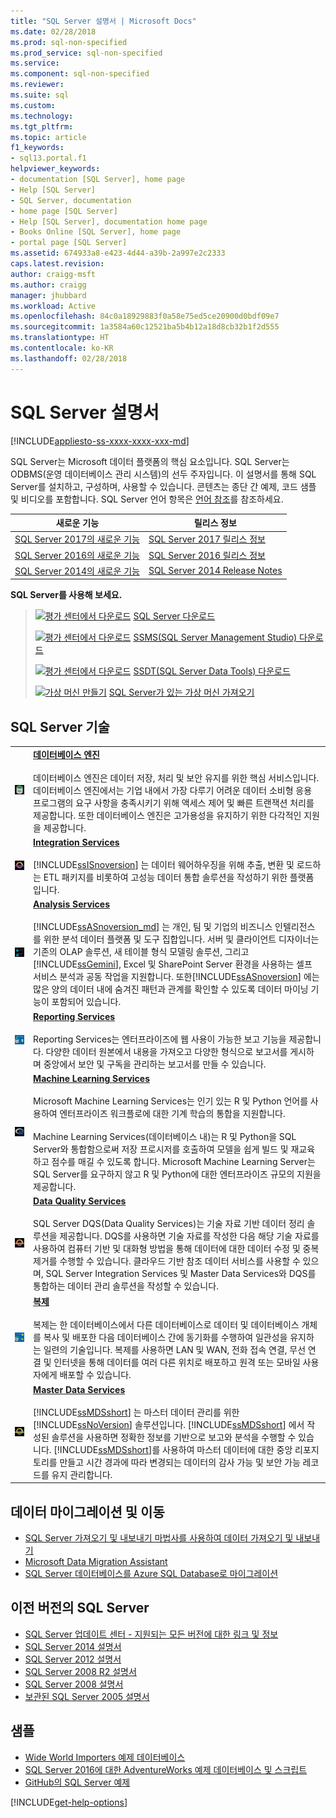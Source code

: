```yaml
---
title: "SQL Server 설명서 | Microsoft Docs"
ms.date: 02/28/2018
ms.prod: sql-non-specified
ms.prod_service: sql-non-specified
ms.service: 
ms.component: sql-non-specified
ms.reviewer: 
ms.suite: sql
ms.custom: 
ms.technology: 
ms.tgt_pltfrm: 
ms.topic: article
f1_keywords:
- sql13.portal.f1
helpviewer_keywords:
- documentation [SQL Server], home page
- Help [SQL Server]
- SQL Server, documentation
- home page [SQL Server]
- Help [SQL Server], documentation home page
- Books Online [SQL Server], home page
- portal page [SQL Server]
ms.assetid: 674933a8-e423-4d44-a39b-2a997e2c2333
caps.latest.revision: 
author: craigg-msft
ms.author: craigg
manager: jhubbard
ms.workload: Active
ms.openlocfilehash: 84c0a18929883f0a58e75ed5ce20900d0bdf09e7
ms.sourcegitcommit: 1a3584a60c12521ba5b4b12a18d8cb32b1f2d555
ms.translationtype: HT
ms.contentlocale: ko-KR
ms.lasthandoff: 02/28/2018
---
```

# <a name="sql-server-documentation"></a>SQL Server 설명서
[!INCLUDE[appliesto-ss-xxxx-xxxx-xxx-md](../includes/appliesto-ss-xxxx-xxxx-xxx-md.md)]

SQL Server는 Microsoft 데이터 플랫폼의 핵심 요소입니다. SQL Server는 ODBMS(운영 데이터베이스 관리 시스템)의 선두 주자입니다. 이 설명서를 통해 SQL Server를 설치하고, 구성하며, 사용할 수 있습니다. 콘텐츠는 종단 간 예제, 코드 샘플 및 비디오를 포함합니다. SQL Server 언어 항목은 [언어 참조](../t-sql/language-reference.md)를 참조하세요.

|새로운 기능  | 릴리스 정보  |
|---------|---------|
|[SQL Server 2017의 새로운 기능](../sql-server/what-s-new-in-sql-server-2017.md)     | [SQL Server 2017 릴리스 정보](../sql-server/sql-server-2017-release-notes.md)        |
|[SQL Server 2016의 새로운 기능](../sql-server/what-s-new-in-sql-server-2016.md)     | [SQL Server 2016 릴리스 정보](../sql-server/sql-server-2016-release-notes.md)        |
|[SQL Server 2014의 새로운 기능](https://msdn.microsoft.com/library/bb500435(v=sql.120).aspx)     | [SQL Server 2014 Release Notes](../sql-server/sql-server-2014-release-notes.md)        |


**SQL Server를 사용해 보세요.**
> [![평가 센터에서 다운로드](../includes/media/download2.png)](http://go.microsoft.com/fwlink/?LinkID=829477) [SQL Server 다운로드](http://go.microsoft.com/fwlink/?LinkID=829477)
>
> [![평가 센터에서 다운로드](../includes/media/download2.png)](../ssms/download-sql-server-management-studio-ssms.md) [SSMS(SQL Server Management Studio) 다운로드](../ssms/download-sql-server-management-studio-ssms.md)
>
> [![평가 센터에서 다운로드](../includes/media/download2.png)](../ssdt/download-sql-server-data-tools-ssdt.md) [SSDT(SQL Server Data Tools) 다운로드](../ssdt/download-sql-server-data-tools-ssdt.md)
>
> [![가상 머신 만들기](../includes/media/azure-vm.png)](https://azure.microsoft.com/services/virtual-machines/sql-server/?wt.mc_id=sqL16_vm) [SQL Server가 있는 가상 머신 가져오기](https://azure.microsoft.com/services/virtual-machines/sql-server/?wt.mc_id=sqL16_vm)

## <a name="sql-server-technologies"></a>SQL Server 기술


|||
|-|-|    
|![SQL 데이터베이스 엔진](../sql-server/media/sql-database-engine.png "SQL 데이터베이스 엔진")|**[데이터베이스 엔진](../database-engine/sql-server-database-engine-overview.md)**<br /><br /> 데이터베이스 엔진은 데이터 저장, 처리 및 보안 유지를 위한 핵심 서비스입니다. 데이터베이스 엔진에서는 기업 내에서 가장 다루기 어려운 데이터 소비형 응용 프로그램의 요구 사항을 충족시키기 위해 액세스 제어 및 빠른 트랜잭션 처리를 제공합니다. 또한 데이터베이스 엔진은 고가용성을 유지하기 위한 다각적인 지원을 제공합니다.|
|![Integration Services](../sql-server/media/integration-services.png "Integration Services")|**[Integration Services](../integration-services/sql-server-integration-services.md)**<br /><br /> [!INCLUDE[ssISnoversion](../includes/ssisnoversion-md.md)] 는 데이터 웨어하우징을 위해 추출, 변환 및 로드하는 ETL 패키지를 비롯하여 고성능 데이터 통합 솔루션을 작성하기 위한 플랫폼입니다.|    
|![Analysis Services](../sql-server/media/analysis-services.png "Analysis Services")|**[Analysis Services](../analysis-services/analysis-services.md)**<br /><br /> [!INCLUDE[ssASnoversion_md](../includes/ssasnoversion-md.md)] 는 개인, 팀 및 기업의 비즈니스 인텔리전스를 위한 분석 데이터 플랫폼 및 도구 집합입니다. 서버 및 클라이언트 디자이너는 기존의 OLAP 솔루션, 새 테이블 형식 모델링 솔루션, 그리고 [!INCLUDE[ssGemini](../includes/ssgemini-md.md)], Excel 및 SharePoint Server 환경을 사용하는 셀프 서비스 분석과 공동 작업을 지원합니다. 또한[!INCLUDE[ssASnoversion](../includes/ssasnoversion-md.md)] 에는 많은 양의 데이터 내에 숨겨진 패턴과 관계를 확인할 수 있도록 데이터 마이닝 기능이 포함되어 있습니다.|    
|![Reporting Services](../sql-server/media/reporting-services.png "Reporting Services")|**[Reporting Services](../reporting-services/create-deploy-and-manage-mobile-and-paginated-reports.md)**<br /><br /> Reporting Services는 엔터프라이즈에 웹 사용이 가능한 보고 기능을 제공합니다.  다양한 데이터 원본에서 내용을 가져오고 다양한 형식으로 보고서를 게시하며 중앙에서 보안 및 구독을 관리하는 보고서를 만들 수 있습니다.|
|![R Server](../sql-server/media/r-server.png "R Server")|**[Machine Learning Services](../advanced-analytics/r-services/r-services.md)**<br /><br /> Microsoft Machine Learning Services는 인기 있는 R 및 Python 언어를 사용하여 엔터프라이즈 워크플로에 대한 기계 학습의 통합을 지원합니다.<br /><br /> Machine Learning Services(데이터베이스 내)는 R 및 Python을 SQL Server와 통합함으로써 저장 프로시저를 호출하여 모델을 쉽게 빌드 및 재교육하고 점수를 매길 수 있도록 합니다.  Microsoft Machine Learning Server는 SQL Server를 요구하지 않고 R 및 Python에 대한 엔터프라이즈 규모의 지원을 제공합니다.|
|![Data Quality Services](../sql-server/media/data-quality-services.png "Data Quality Services")|**[Data Quality Services](../data-quality-services/data-quality-services.md)**<br /><br /> SQL Server DQS(Data Quality Services)는 기술 자료 기반 데이터 정리 솔루션을 제공합니다. DQS를 사용하면 기술 자료를 작성한 다음 해당 기술 자료를 사용하여 컴퓨터 기반 및 대화형 방법을 통해 데이터에 대한 데이터 수정 및 중복 제거를 수행할 수 있습니다. 클라우드 기반 참조 데이터 서비스를 사용할 수 있으며, SQL Server Integration Services 및 Master Data Services와 DQS를 통합하는 데이터 관리 솔루션을 작성할 수 있습니다.|
|![Replication Services](../sql-server/media/replication-services.png "Replication Services")|**[복제](../relational-databases/replication/sql-server-replication.md)**<br /><br /> 복제는 한 데이터베이스에서 다른 데이터베이스로 데이터 및 데이터베이스 개체를 복사 및 배포한 다음 데이터베이스 간에 동기화를 수행하여 일관성을 유지하는 일련의 기술입니다. 복제를 사용하면 LAN 및 WAN, 전화 접속 연결, 무선 연결 및 인터넷을 통해 데이터를 여러 다른 위치로 배포하고 원격 또는 모바일 사용자에게 배포할 수 있습니다.|
|![Master  Data  Services](../sql-server/media/master-data-services.png)|**[Master Data Services](../master-data-services/master-data-services-installation-and-configuration.md)**<br /><br /> [!INCLUDE[ssMDSshort](../includes/ssmdsshort-md.md)] 는 마스터 데이터 관리를 위한 [!INCLUDE[ssNoVersion](../includes/ssnoversion-md.md)] 솔루션입니다. [!INCLUDE[ssMDSshort](../includes/ssmdsshort-md.md)] 에서 작성된 솔루션을 사용하면 정확한 정보를 기반으로 보고와 분석을 수행할 수 있습니다. [!INCLUDE[ssMDSshort](../includes/ssmdsshort-md.md)]를 사용하여 마스터 데이터에 대한 중앙 리포지토리를 만들고 시간 경과에 따라 변경되는 데이터의 감사 가능 및 보안 가능 레코드를 유지 관리합니다.|

## <a name="migrate-and-move-data"></a>데이터 마이그레이션 및 이동
- [SQL Server 가져오기 및 내보내기 마법사를 사용하여 데이터 가져오기 및 내보내기](../integration-services/import-export-data/import-and-export-data-with-the-sql-server-import-and-export-wizard.md)
- [Microsoft Data Migration Assistant](https://www.microsoft.com/download/details.aspx?id=53595)
- [SQL Server 데이터베이스를 Azure SQL Database로 마이그레이션](https://docs.microsoft.com/azure/sql-database/sql-database-migrate-your-sql-server-database)

## <a name="earlier-sql-server-versions"></a>이전 버전의 SQL Server
- [SQL Server 업데이트 센터 - 지원되는 모든 버전에 대한 링크 및 정보](https://msdn.microsoft.com/library/ff803383.aspx)
- [SQL Server 2014 설명서](https://msdn.microsoft.com/library/ms130214(v=sql.120).aspx)
- [SQL Server 2012 설명서](https://technet.microsoft.com/library/bb418433(v=sql.10).aspx)
- [SQL Server 2008 R2 설명서](https://msdn.microsoft.com/library/hh278298(v=sql.10).aspx)
- [SQL Server 2008 설명서](https://msdn.microsoft.com/library/hh994727(v=sql.10).aspx)
- [보관된 SQL Server 2005 설명서](https://msdn.microsoft.com/library/hh278313(v=sql.10).aspx)

## <a name="samples"></a>샘플  
- [Wide World Importers 예제 데이터베이스](https://msdn.microsoft.com/library/mt734199(v=sql.1).aspx)
- [SQL Server 2016에 대한 AdventureWorks 예제 데이터베이스 및 스크립트](https://www.microsoft.com/download/details.aspx?id=49502) 
- [GitHub의 SQL Server 예제](https://github.com/Microsoft/sql-server-samples) 
   
[!INCLUDE[get-help-options](../includes/paragraph-content/get-help-options.md)]
